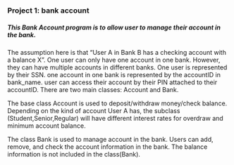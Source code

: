 ### Project 1: bank account

##### This Bank Account program is to allow user to manage their account in the bank.

The assumption here is that “User A in Bank B has a checking account with a balance X”. One user
can only have one account in one bank. However, they can have multiple accounts in different banks.
One user is represented by their SSN. one account in one bank is represented by the accountID in
bank_name. user can access their account by their PIN attached to their accountID.
There are two main classes: Account and Bank.

The base class Account is used to deposit/withdraw money/check balance. Depending on the kind of
account User A has, the subclass (Student,Senior,Regular) will have different interest rates for overdraw and
minimum account balance.

The class Bank is used to manage account in the bank. Users can add, remove, and check the
account information in the bank. The balance information is not included in the class(Bank).
